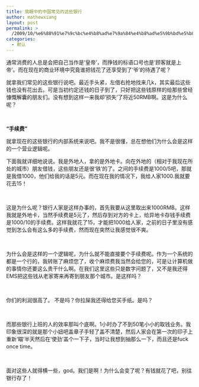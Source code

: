 ```yaml
---
title: 我眼中的中国常见的这些银行
author: mathewxiang
layout: post
permalink: >
  /2009/10/%e6%88%91%e7%9c%bc%e4%b8%ad%e7%9a%84%e4%b8%ad%e5%9b%bd%e5%b8%b8%e8%a7%81%e7%9a%84%e8%bf%99%e4%ba%9b%e9%93%b6%e8%a1%8c/
categories:
  - 默认
---
```

通常消费的人总是会把自己当作是‘皇帝’，而挣钱的标语口号也是‘顾客就是上帝’。而在现在的商业环境中究竟谁把钱花了还享受到了‘爷’的待遇了呢？

就拿我们常见的这些银行说吧。最近手头紧，左借右抢地找来几k，其实最后这些钱也没有花出去。可是当初约定还钱的日子到了，只好把这些钱原样的给那些曾经慷慨解囊的朋友们。没有想到这样一来我却‘损失’了将近50RMB啊。这是为什么呢？

 

**“手续费”**

就拿现在的这些银行的内部系统来说吧。我不是很懂，总在想他们为什么会是这样的一个营业逻辑呢。

下面我就详细地说说。我是外地人，拿的是外地卡。向在外地的（相对于我现在所处的城市）朋友借钱，这些朋友还是很‘铁’的了。之间的手续费是1000/5吧，那就是我借1000，他们给我的话是5元。而在现在我的情况下，我给人家1000.我就要花去15！

 

这是为什么呢？银行人家是这样办事的，首先我要从这里取出来1000RMB。这样我就是外地卡，当然手续费是5元了，然后存到对方的卡上，给异地卡存钱手续费是1000/10的手续费。这样我就花了15，才能把1000给人家，之前的日子里没有感觉到怎么会有这么多的手续费，然而现在突然让我感觉很不爽。

 

为什么会是这样的一个逻辑呢，为什么就不能直接要个手续费呢。作为一个系统的都是一个行的，我转账了麻烦您了，收个麻烦费我当然会给您的，可是让计算机做的事情你还要这么贵干什么啊。在我们这里这些只是数字问题了，又不是我还得EMS把这些钱从老家寄来再寄到朋友那个城市。是这样吗？

 

你们的利润很高了。 不是吗？你拉屎我还得给您买手纸。是吗？

 

而那些银行上班的人的效率那叫个底啊。1小时办了不到50笔小小的取钱业务。我印象很深的就是那个小妞吧盖章子手轻了盖不清楚，然后人家会在第一次的印子上重新‘瞄’半天然后在‘使劲’盖个一下子，当时让我想到抽那么一下，而且还是fuck  
once time。

 

面对这些人就得横一些，god。我们是啊！为什么会变了呢？有钱就花了吧，别往银行存了！